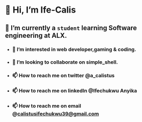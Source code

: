 # 👋 Hi, I’m Ife-Calis
## 🌱 I’m currently a `student` learning Software engineering at ALX.
- ### 👀 I’m interested in web developer,gaming & coding.
- ### 💞️ I’m looking to collaborate on simple_shell.
- ### 📫 How to reach me on twitter @a_calistus
- ### 📫 How to reach me on linkedIn @Ifechukwu Anyika
- ### 📫 How to reach me on email @calistusifechukwu39@gmail.com
<!---
Ife-Calis/Ife-Calis is a ✨ special ✨ repository because its `README.md` (this file) appears on your GitHub profile.
You can click the Preview link to take a look at your changes.
--->
